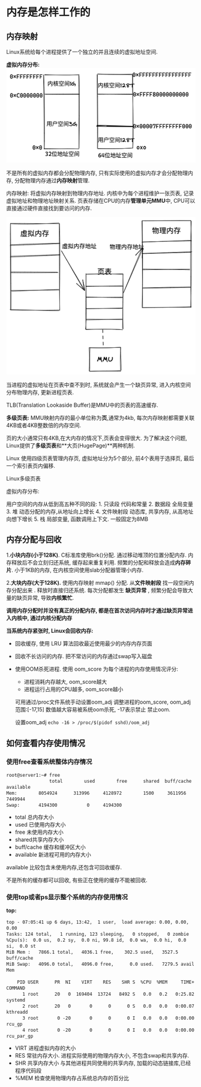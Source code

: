 # 内存是怎样工作的

## 内存映射

Linux系统给每个进程提供了一个独立的并且连续的虚拟地址空间. 

**虚拟内存分布:**
![虚拟内存分布](image/虚拟内存分布.png)

不是所有的虚拟内存都会分配物理内存, 只有实际使用的虚拟内存才会分配物理内存, 分配物理内存通过**内存映射**管理.

内存映射: 将虚拟内存映射到物理内存地址.  内核中为每个进程维护一张页表, 记录虚拟地址和物理地址映射关系.  页表存储在CPU的内存**管理单元MMU**中, CPU可以直接通过硬件直接找到要访问的内存.

![虚拟内存和物理内存的映射](image/虚拟内存和物理内存的映射.png)

当进程的虚拟地址在页表中查不到时,  系统就会产生一个缺页异常, 进入内核空间分布物理内存, 更新进程页表. 

TLB(Translation Lookaside Buffer)是MMU中的页表的高速缓存.

**多级页表:**
MMU映射内存的最小单位称为**页**,通常为4kb, 每次内存映射都需要关联4KB或者4KB整数倍的内存空间. 

页的大小通常只有4KB,在大内存的情况下,页表会变得很大. 为了解决这个问题, Linux提供了**多级页表**和**大页(HugePage)**两种机制. 

Linux 使用四级页表管理内存页, 虚拟地址分为5个部分, 前4个表用于选择页, 最后一个索引表页内偏移. 

Linux多级页表


虚拟内存分布:

用户空间的内存从低到高五种不同的段:
	1. 只读段  代码和常量 
	2. 数据段  全局变量
	3. 堆		 动态分配的内存,从地址向上增长
	4. 文件映射段  动态库, 共享内存, 从高地址向想下增长
	5. 栈  局部变量, 函数调用上下文. 一般固定为8MB


## 内存分配与回收

1.**小块内存(小于128K)**.  C标准库使用brk()分配. 通过移动堆顶的位置分配内存. 内存释放后不会立刻归还系统,  缓存起来重复利用. 频繁的分配和释放会造成**内存碎片**. 小于1KB的内存, 在内核空间使用slab分配器管理小内存.

2.**大块内存(大于128K).**  使用内存映射 mmap() 分配. 从**文件映射段** 找一段空闲内存分配出来 . 释放时直接归还系统. 每次分配都发生  **缺页异常** ,   频繁分配会导致大量的缺页异常, 导致**内核繁忙**. 

**调用内存分配时并没有真正的分配内存, 都是在首次访问内存时才通过缺页异常进入内核中, 通过内核分配内存**



**当系统内存紧张时, Linux会回收内存:**

+ 回收缓存, 使用 LRU 算法回收最近使用最少的内存内存页面

+ 回收不长访问的内存.  把不常访问的内存通过swap写入磁盘

+ 使用OOM杀死进程.  使用 oom_score 为每个进程的内存使用情况评分:

  + 进程消耗内存越大, oom_score越大
  + 进程运行占用的CPU越多, oom_score越小 

  可用通过/proc文件系统手动设置oom_adj 调整进程的oom_score, oom_adj 范围:[-17,15] 数值越大容易被系统oom杀死,  -17表示禁止 禁止oom.

  设置oom_adj `echo -16 > /proc/$(pidof sshd)/oom_adj`

## 如何查看内存使用情况

### 使用free查看系统整体内存情况

```
root@server1:~# free
              	total        used        free      shared  buff/cache   available
Mem:        8054924      313996     4128972        1500     3611956     7449944
Swap:       4194300           0     4194300
```

+ total 总内存大小
+ used 已使用内存大小
+ free 未使用内存大小
+ shared共享内存大小
+ buff/cache 缓存和缓冲区大小
+ available 新进程可用的内存大小

available 比较包含未使用内存,还包含可回收缓存. 

不是所有的缓存都可以回收, 有些正在使用的缓存不能被回收. 

### 使用top或者ps显示整个系统的内存使用情况

**top:**

```
top - 07:05:41 up 6 days, 13:42,  1 user,  load average: 0.00, 0.00, 0.00
Tasks: 124 total,   1 running, 123 sleeping,   0 stopped,   0 zombie
%Cpu(s):  0.0 us,  0.2 sy,  0.0 ni, 99.8 id,  0.0 wa,  0.0 hi,  0.0 si,  0.0 st
MiB Mem :   7866.1 total,   4036.1 free,    302.5 used,   3527.5 buff/cache
MiB Swap:   4096.0 total,   4096.0 free,      0.0 used.   7279.5 avail Mem

    PID USER      PR  NI    VIRT    RES    SHR S  %CPU  %MEM     TIME+ COMMAND
      1 root      20   0  169404  13724   8492 S   0.0   0.2   0:25.82 systemd
      2 root      20   0       0      0      0 S   0.0   0.0   0:00.07 kthreadd
      3 root       0 -20       0      0      0 I   0.0   0.0   0:00.00 rcu_gp
      4 root       0 -20       0      0      0 I   0.0   0.0   0:00.00 rcu_par_gp
```

+ VIRT 进程虚拟内存的大小  
+ RES 常驻内存大小.  进程实际使用的物理内存大小, 不包含swap和共享内存.
+ SHR 共享内存大小  与其他进程共同使用的共享内存, 加载的动态链接库,已经程序代码段
+ %MEM 检查使用物理内存占系统总内存的百分比



